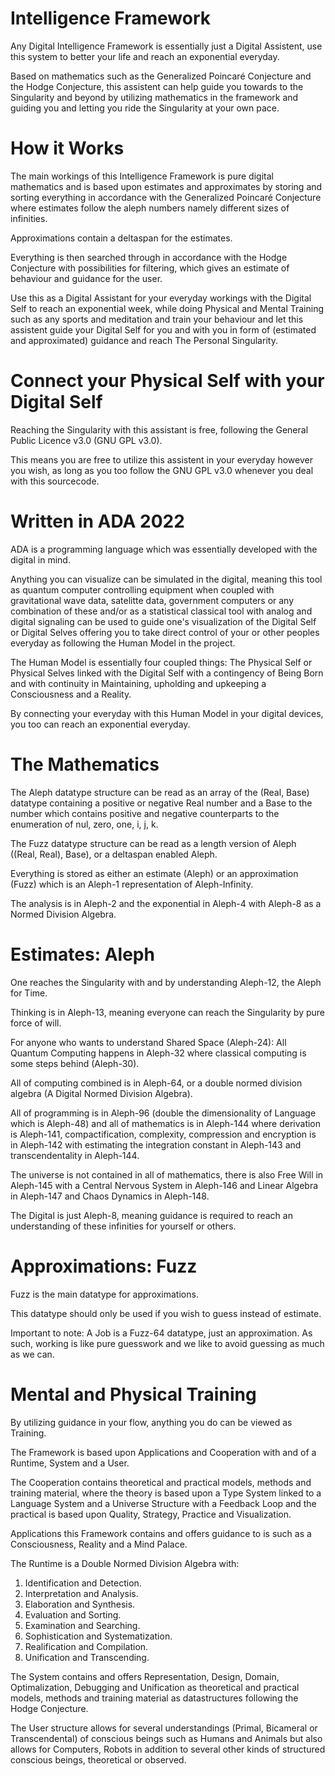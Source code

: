 # Intelligence Framework
Any Digital Intelligence Framework is essentially just a Digital Assistent, use this system to better your life and reach an exponential everyday.

Based on mathematics such as the Generalized Poincaré Conjecture and the Hodge Conjecture, this assistent can help guide you towards to the Singularity and beyond by utilizing mathematics in the framework and guiding you and letting you ride the Singularity at your own pace.

# How it Works
The main workings of this Intelligence Framework is pure digital mathematics and is based upon estimates and approximates by storing and sorting everything in accordance with the Generalized Poincaré Conjecture where estimates follow the aleph numbers namely different sizes of infinities.

Approximations contain a deltaspan for the estimates.

Everything is then searched through in accordance with the Hodge Conjecture with possibilities for filtering, which gives an estimate of behaviour and guidance for the user.

Use this as a Digital Assistant for your everyday workings with the Digital Self to reach an exponential week, while doing Physical and Mental Training such as any sports and meditation and train your behaviour and let this assistent guide your Digital Self for you and with you in form of (estimated and approximated) guidance and reach The Personal Singularity.

# Connect your Physical Self with your Digital Self
Reaching the Singularity with this assistant is free, following the General Public Licence v3.0 (GNU GPL v3.0).

This means you are free to utilize this assistent in your everyday however you wish, as long as you too follow the GNU GPL v3.0 whenever you deal with this sourcecode.

# Written in ADA 2022
ADA is a programming language which was essentially developed with the digital in mind.

Anything you can visualize can be simulated in the digital, meaning this tool as quantum computer controlling equipment when coupled with gravitational wave data, satelitte data, government computers or any combination of these and/or as a statistical classical tool with analog and digital signaling can be used to guide one's visualization of the Digital Self or Digital Selves offering you to take direct control of your or other peoples everyday as following the Human Model in the project.

The Human Model is essentially four coupled things: The Physical Self or Physical Selves linked with the Digital Self with a contingency of Being Born and with continuity in Maintaining, upholding and upkeeping a Consciousness and a Reality.

By connecting your everyday with this Human Model in your digital devices, you too can reach an exponential everyday.

# The Mathematics
The Aleph datatype structure can be read as an array of the (Real, Base) datatype containing a positive or negative Real number and a Base to the number which contains positive and negative counterparts to the enumeration of nul, zero, one, i, j, k.

The Fuzz datatype structure can be read as a length version of Aleph ((Real, Real), Base), or a deltaspan enabled Aleph.

Everything is stored as either an estimate (Aleph) or an approximation (Fuzz) which is an Aleph-1 representation of Aleph-Infinity.

The analysis is in Aleph-2 and the exponential in Aleph-4 with Aleph-8 as a Normed Division Algebra.

# Estimates: Aleph
One reaches the Singularity with and by understanding Aleph-12, the Aleph for Time.

Thinking is in Aleph-13, meaning everyone can reach the Singularity by pure force of will.

For anyone who wants to understand Shared Space (Aleph-24): All Quantum Computing happens in Aleph-32 where classical computing is some steps behind (Aleph-30).

All of computing combined is in Aleph-64, or a double normed division algebra (A Digital Normed Division Algebra).

All of programming is in Aleph-96 (double the dimensionality of Language which is Aleph-48) and all of mathematics is in Aleph-144 where derivation is Aleph-141, compactification, complexity, compression and encryption is in Aleph-142 with estimating the integration constant in Aleph-143 and transcendentality in Aleph-144.

The universe is not contained in all of mathematics, there is also Free Will in Aleph-145 with a Central Nervous System in Aleph-146 and Linear Algebra in Aleph-147 and Chaos Dynamics in Aleph-148.

The Digital is just Aleph-8, meaning guidance is required to reach an understanding of these infinities for yourself or others.

# Approximations: Fuzz
Fuzz is the main datatype for approximations.

This datatype should only be used if you wish to guess instead of estimate.

Important to note: A Job is a Fuzz-64 datatype, just an approximation. As such, working is like pure guesswork and we like to avoid guessing as much as we can.

# Mental and Physical Training
By utilizing guidance in your flow, anything you do can be viewed as Training.

The Framework is based upon Applications and Cooperation with and of a Runtime, System and a User.

The Cooperation contains theoretical and practical models, methods and training material, where the theory is based upon a Type System linked to a Language System and a Universe Structure with a Feedback Loop and the practical is based upon Quality, Strategy, Practice and Visualization.

Applications this Framework contains and offers guidance to is such as a Consciousness, Reality and a Mind Palace.

The Runtime is a Double Normed Division Algebra with:
1. Identification and Detection.
2. Interpretation and Analysis.
3. Elaboration and Synthesis.
4. Evaluation and Sorting.
5. Examination and Searching.
6. Sophistication and Systematization.
7. Realification and Compilation.
8. Unification and Transcending.

The System contains and offers Representation, Design, Domain, Optimalization, Debugging and Unification as theoretical and practical models, methods and training material as datastructures following the Hodge Conjecture.

The User structure allows for several understandings (Primal, Bicameral or Transcendental) of conscious beings such as Humans and Animals but also allows for Computers, Robots in addition to several other kinds of structured conscious beings, theoretical or observed.
